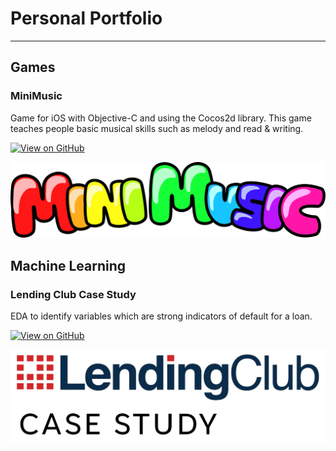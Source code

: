 # Personal Portfolio
---
## Games

### MiniMusic

Game for iOS with Objective-C and using the Cocos2d library. This game teaches people basic musical skills such as melody and read & writing.

[![View on GitHub](https://img.shields.io/badge/GitHub-View_on_GitHub-blue?logo=GitHub)](https://github.com/CassPratt/MiniMusic)

<center><img src="images/minimusic-logo.png"/></center>



## Machine Learning

### Lending Club Case Study

EDA to identify variables which are strong indicators of default for a loan.

[![View on GitHub](https://img.shields.io/badge/GitHub-View_on_GitHub-blue?logo=GitHub)](https://github.com/CassPratt/Lending-Club-Case-Study)

<center><img src="images/lc-casestudy.png"/></center>
